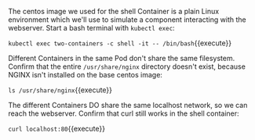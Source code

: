 
The centos image we used for the shell Container is a plain Linux environment which we'll use to simulate a component interacting with the webserver. Start a bash terminal with `kubectl exec`:

`kubectl exec two-containers -c shell -it -- /bin/bash`{{execute}}

Different Containers in the same Pod don't share the same filesystem. Confirm that the entire `/usr/share/nginx` directory doesn't exist, because NGINX isn't installed on the base centos image:

`ls /usr/share/nginx`{{execute}}

The different Containers DO share the same localhost network, so we can reach the webserver. Confirm that curl still works in the shell container:

`curl localhost:80`{{execute}}
